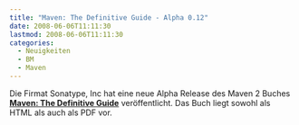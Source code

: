 ```yaml
---
title: "Maven: The Definitive Guide - Alpha 0.12"
date: 2008-06-06T11:11:30
lastmod: 2008-06-06T11:11:30
categories:
  - Neuigkeiten
  - BM
  - Maven
---
```

Die Firmat   Sonatype, Inc hat eine neue Alpha Release des Maven 2 Buches <a href="http://www.sonatype.com/book/index.html"  title="Maven: The Definitive Guide"><b>Maven: The Definitive Guide</b></a> veröffentlicht. Das Buch liegt sowohl als HTML als auch als PDF vor.
